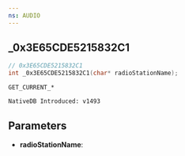 ```yaml
---
ns: AUDIO
---
```

## _0x3E65CDE5215832C1

```c
// 0x3E65CDE5215832C1
int _0x3E65CDE5215832C1(char* radioStationName);
```

```
GET_CURRENT_*

NativeDB Introduced: v1493
```

## Parameters
* **radioStationName**:
